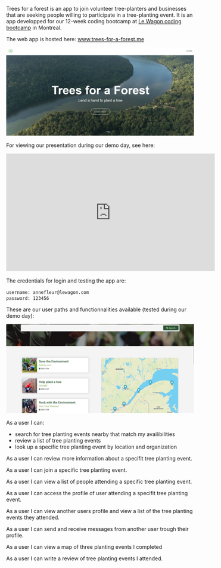 Trees for a forest is an app to join volunteer tree-planters and businesses that are seeking people willing to participate in a tree-planting event.
It is an app developped for our 12-week coding bootcamp at [Le Wagon coding bootcamp](https://www.lewagon.com) in Montreal.

The web app is hosted here: www.trees-for-a-forest.me

![Main Page](https://raw.githubusercontent.com/karl-hed/trees-for-a-forest/master/app/assets/images/main_screenshot.png)

For viewing our presentation during our demo day, see here:
<iframe width="560" height="315" src="https://www.youtube.com/embed/WbUKf0fFOYs?start=874" title="YouTube video player" frameborder="0" allow="accelerometer; autoplay; clipboard-write; encrypted-media; gyroscope; picture-in-picture" allowfullscreen></iframe>

The credentials for login and testing the app are:
```
username: annefleur@lewagon.com
password: 123456
```

These are our user paths and functionnalities available (tested during our demo day):

![Event Map](https://raw.githubusercontent.com/karl-hed/trees-for-a-forest/master/app/assets/images/event_map.png)

As a user I can:
  - search for tree planting events nearby that match my availibilities
  - review a list of tree planting events
  - look up a specific tree planting event by location and organization

As a user I can  review more information about a specifit tree planting event.

As a user I can join a specific tree planting event.

As a user I can view a list of people attending a specific tree planting event.

As a user I can access the profile of user attending a specifit tree planting event.

As a user I can view another users profile and view a list of the tree planting events they attended.

As a user I can send and receive messages from another user trough their profile.

As a user I can view a map of three planting events I completed

As a user I can write a review of tree planting events I attended.
